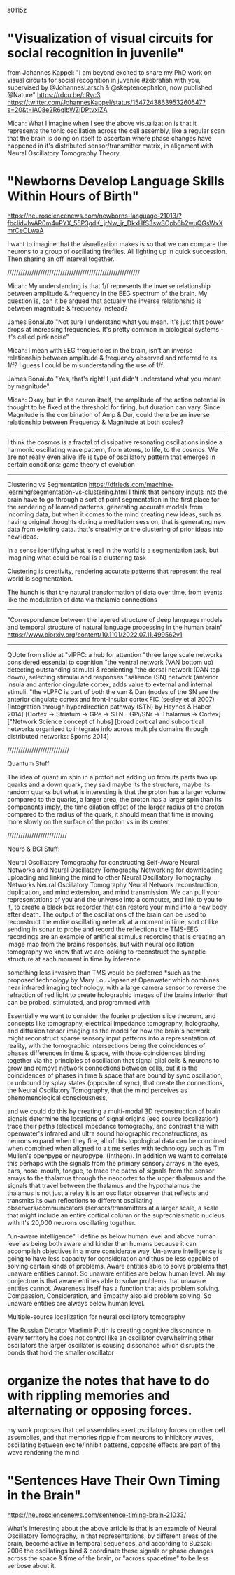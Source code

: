 a0115z


# "Visualization of visual circuits for social recognition in juvenile"
from Johannes Kappel:
"I am beyond excited to share my PhD work on visual circuits for social recognition in juvenile #zebrafish with you, supervised by 
@JohannesLarsch & @skeptencephalon, now published @Nature"
https://rdcu.be/cRyc3 
https://twitter.com/JohannesKappel/status/1547243863953260547?s=20&t=iA08e2R6qlbWZjDPtvxiZA

Micah: What I imagine when I see the above visualization is that it represents the tonic oscillation across the cell assembly, like a regular scan that the brain is doing on itself to ascertain where phase changes have happened in it's distributed sensor/transmitter matrix, in alignment with Neural Oscillatory Tomography Theory.

# "Newborns Develop Language Skills Within Hours of Birth" 
https://neurosciencenews.com/newborns-language-21013/?fbclid=IwAR0m4uPYX_55P3gdK_jrNw_jr_DkxHfS3swSOpb6b2wuQGsWxXmrCeCLwaA 

I want to imagine that the visualization makes is so that we can compare the neurons to a group of oscillating fireflies. All lighting up in quick succession. Then sharing an off interval together.

////////////////////////////////////////////////////////////

Micah: My understanding is that 1/f represents the inverse relationship between amplitude & frequency in the EEG spectrum of the brain. My question is, can it be argued that actually the inverse relationship is between magnitude & frequency instead?

James Bonaiuto "Not sure I understand what you mean. It's just that power drops at increasing frequencies. It's pretty common in biological systems - it's called pink noise"

Micah: I mean with EEG frequencies in the brain, isn't an inverse relationship between amplitude & frequency observed and referred to as 1/f? I guess I could be misunderstanding the use of 1/f.

James Bonaiuto "Yes, that's right! I just didn't understand what you meant by magnitude"

Micah: Okay, but in the neuron itself, the amplitude of the action potential is thought to be fixed at the threshold for firing, but duration can vary. Since Magnitude is the combination of Amp & Dur, could there be an inverse relationship between Frequency & Magnitude at both scales?

---------------------------------------------------------------------------------------------

I think the cosmos is a fractal of dissipative resonating oscillations inside a harmonic oscillating wave pattern, from atoms, to life, to the cosmos. We are not really even alive life is type of oscillatory pattern that emerges in certain conditions: game theory of evolution

---------------------------------------------------------------------------------------------

Clustering vs Segmentation
https://dfrieds.com/machine-learning/segmentation-vs-clustering.html
I think that sensory inputs into the brain have to go through a sort of point segmentation in the first place for the rendering of learned patterns, generating accurate models from incoming data, but when it comes to the mind creating new ideas, such as having original thoughts during a meditation session, that is generating new data from existing data. that's creativity or the clustering of prior ideas into new ideas.

In a sense identifying what is real in the world is a segmentation task, but imagining what could be real is a clustering task

Clustering is creativity, rendering accurate patterns that represent the real world is segmentation.

The hunch is that the natural transformation of data over time, from events like the modulation of data via thalamic connections

---------------------------------------------------------------------------------------------

"Correspondence between the layered structure of deep language models and temporal structure of natural language processing in the human brain"
https://www.biorxiv.org/content/10.1101/2022.07.11.499562v1

---------------------------------------------------------------------------------------------

QUote from slide at 
"vlPFC: a hub for attention
"three large scale networks considered essential to cognition
"the ventral network (VAN bottom up) detecting outstanding stimulai & reorienting
"the dorsal network (DAN top down), selecting stimulai and responses
"salience (SN) network (anterior insula and anterior cingulate cortex, adds value to external and internal stimuli.
"the vLPFC is part of both the van & Dan (nodes of the SN are the anterior cingulate cortex and front-insular cortex FIC (seeley et al 2007)
[Integration through hyperdirection pathway (STN) by Haynes & Haber, 2014]
[Cortex -> Striatum -> GPe -> STN - GPi/SNr -> Thalamus -> Cortex]
["Network Science concept of hubs]
[broad cortical and subcortical networks organized to integrate info across multiple domains through distributed networks: Sporns 2014]

////////////////////////////

Quantum Stuff

The idea of quantum spin in a proton not adding up from its parts two up quarks and a down quark, they said maybe its the structure, maybe its random quarks
but what is interesting is that the proton has a larger volume compared to the quarks, a larger area, the proton has a larger spin than its components imply, the time dilation effect of the larger radius of the proton compared to the radius of the quark, it should mean that time is moving more slowly on the surface of the proton vs in its center,
 
///////////////////////////

Neuro & BCI Stuff:

Neural Oscillatory Tomography for constructing Self-Aware Neural Networks and
Neural Oscillatory Tomography Networking for downloading uploading and linking the mind to other Neural Oscillatory Tomography Networks
Neural Oscillatory Tomography Neural Network reconstruction, duplication, and mind extension, and mind transmission.
We can pull your representations of you and the universe into a computer, and link to you to it, to create a black box recorder that can restore your mind into a new body after death.
The output of the oscillations of the brain can be used to reconstruct the entire oscillating network at a moment in time, sort of like sending in sonar to probe and record the reflections
the TMS-EEG recordings are an example of artificial stimulus recording that is creating an image map from the brains responses, but with neural oscillation tomography we know that we are looking to reconstruct the synaptic structure at each moment in time by inference

something less invasive than TMS would be preferred *such as the proposed technology by Mary Lou Jepsen at Openwater
which combines near infrared imaging technology, with a large camera sensor to reverse the refraction of red light to create holographic images of the brains interior that can be probed, stimulated, and programmed with 

Essentially we want to consider the fourier projection slice theorum, and concepts like tomography, electrical impedance tomography, holography, and diffusion tensor imaging as the model for how the brain's network might reconstruct sparse sensory input patterns into a representation of reality, with the tomographic intersections being the coincidences of phases differences in time & space, with those coincidences binding together via the principles of oscillation that signal glial cells & neurons to grow and remove network connections between cells, but it is the coincidences of phases in time & space that are bound by sync oscillation, or unbound by splay states (opposite of sync), that create the connections, the Neural Oscillatory Tomography, that the mind perceives as phenomenological consciousness,

and we could do this by creating a multi-modal 3D reconstruction of brain signals
determine the locations of signal origins (eeg source localization) trace their paths (electical impedance tomography, and contrast this with openwater's infrared and ultra sound holographic reconstructions, as neurons expand when they fire,
all of this topological data can be combined when combined when aligned to a time series with technology such as Tim Mullen's openpype or neuropype. (Intheon).
In addition we want to correlate this perhaps with the signals from the primary sensory arrays in the eyes, ears, nose, mouth, tongue, to trace the paths of signals from the sensor arrays to the thalamus through the neocortex to the upper thalamus and the signals that travel between the thalamus and the hypothalamus
the thalamus is not just a relay it is an oscillator observer that reflects and transmits its own reflections to different oscillating observers/communicators (sensors/transmitters at a larger scale, a scale that might include an entire cortical column or the suprechiasmatic nucleus with it's 20,000 neurons oscillating together.

"un-aware intelligence" I define as below human level and above human level as being both aware and kinder than humans
because it can accomplish objectives in a more considerate way. 
Un-aware intelligence is going to have less capacity for consideration and thus be less capable of solving certain kinds of problems.
Aware entities able to solve problems that unaware entities cannot. So unaware entities are below human level.
Ah my conjecture is that aware entities able to solve problems that unaware entities cannot. Awareness itself has a function that aids problem solving. Compassion, Consideration, and Empathy also aid problem solving. So unaware entities are always below human level. 

Multiple-source localization for neural oscillatory tomography

The Russian Dictator Vladimir Putin is creating cognitive dissonance in every territory he does not control
like an oscillator overwhelming other oscillators
the larger oscillator is causing dissonance which disrupts the bonds that hold the smaller oscillator

# organize the notes that have to do with rippling memories and alternating or opposing forces.

my work proposes that cell assemblies exert oscillatory forces on other cell assemblies, and that memories ripple from neurons to inhibitory waves, oscillating between excite/inhibit patterns, opposite effects are part of the wave rendering the mind.

# "Sentences Have Their Own Timing in the Brain"
https://neurosciencenews.com/sentence-timing-brain-21033/

What's interesting about the above article is that is an example of Neural Oscillatory Tomography, in that representations, by different areas of the brain, become active in temporal sequences, and according to Buzsaki 2006 the oscillatings bind & coordinate these signals or phase changes across the space & time of the brain, or "across spacetime" to be less verbose about it.
